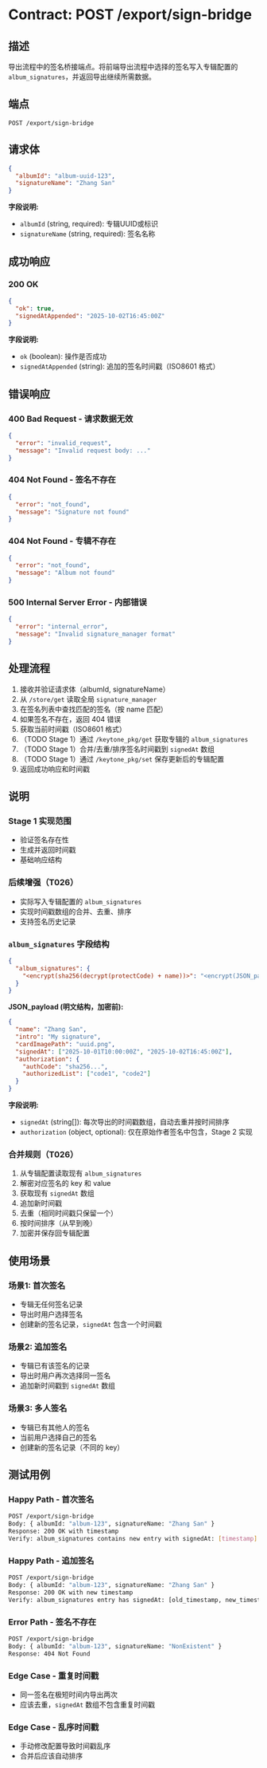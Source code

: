 # Contract: POST /export/sign-bridge

## 描述
导出流程中的签名桥接端点。将前端导出流程中选择的签名写入专辑配置的 `album_signatures`，并返回导出继续所需数据。

## 端点
`POST /export/sign-bridge`

## 请求体
```json
{
  "albumId": "album-uuid-123",
  "signatureName": "Zhang San"
}
```

**字段说明:**
- `albumId` (string, required): 专辑UUID或标识
- `signatureName` (string, required): 签名名称

## 成功响应

### 200 OK
```json
{
  "ok": true,
  "signedAtAppended": "2025-10-02T16:45:00Z"
}
```

**字段说明:**
- `ok` (boolean): 操作是否成功
- `signedAtAppended` (string): 追加的签名时间戳（ISO8601 格式）

## 错误响应

### 400 Bad Request - 请求数据无效
```json
{
  "error": "invalid_request",
  "message": "Invalid request body: ..."
}
```

### 404 Not Found - 签名不存在
```json
{
  "error": "not_found",
  "message": "Signature not found"
}
```

### 404 Not Found - 专辑不存在
```json
{
  "error": "not_found",
  "message": "Album not found"
}
```

### 500 Internal Server Error - 内部错误
```json
{
  "error": "internal_error",
  "message": "Invalid signature_manager format"
}
```

## 处理流程

1. 接收并验证请求体（albumId, signatureName）
2. 从 `/store/get` 读取全局 `signature_manager`
3. 在签名列表中查找匹配的签名（按 name 匹配）
4. 如果签名不存在，返回 404 错误
5. 获取当前时间戳（ISO8601 格式）
6. （TODO Stage 1）通过 `/keytone_pkg/get` 获取专辑的 `album_signatures`
7. （TODO Stage 1）合并/去重/排序签名时间戳到 `signedAt` 数组
8. （TODO Stage 1）通过 `/keytone_pkg/set` 保存更新后的专辑配置
9. 返回成功响应和时间戳

## 说明

### Stage 1 实现范围
- 验证签名存在性
- 生成并返回时间戳
- 基础响应结构

### 后续增强（T026）
- 实际写入专辑配置的 `album_signatures`
- 实现时间戳数组的合并、去重、排序
- 支持签名历史记录

### `album_signatures` 字段结构
```json
{
  "album_signatures": {
    "<encrypt(sha256(decrypt(protectCode) + name))>": "<encrypt(JSON_payload)>"
  }
}
```

**JSON_payload (明文结构，加密前):**
```json
{
  "name": "Zhang San",
  "intro": "My signature",
  "cardImagePath": "uuid.png",
  "signedAt": ["2025-10-01T10:00:00Z", "2025-10-02T16:45:00Z"],
  "authorization": {
    "authCode": "sha256...",
    "authorizedList": ["code1", "code2"]
  }
}
```

**字段说明:**
- `signedAt` (string[]): 每次导出的时间戳数组，自动去重并按时间排序
- `authorization` (object, optional): 仅在原始作者签名中包含，Stage 2 实现

### 合并规则（T026）
1. 从专辑配置读取现有 `album_signatures`
2. 解密对应签名的 key 和 value
3. 获取现有 `signedAt` 数组
4. 追加新时间戳
5. 去重（相同时间戳只保留一个）
6. 按时间排序（从早到晚）
7. 加密并保存回专辑配置

## 使用场景

### 场景1: 首次签名
- 专辑无任何签名记录
- 导出时用户选择签名
- 创建新的签名记录，`signedAt` 包含一个时间戳

### 场景2: 追加签名
- 专辑已有该签名的记录
- 导出时用户再次选择同一签名
- 追加新时间戳到 `signedAt` 数组

### 场景3: 多人签名
- 专辑已有其他人的签名
- 当前用户选择自己的签名
- 创建新的签名记录（不同的 key）

## 测试用例

### Happy Path - 首次签名
```bash
POST /export/sign-bridge
Body: { albumId: "album-123", signatureName: "Zhang San" }
Response: 200 OK with timestamp
Verify: album_signatures contains new entry with signedAt: [timestamp]
```

### Happy Path - 追加签名
```bash
POST /export/sign-bridge
Body: { albumId: "album-123", signatureName: "Zhang San" }
Response: 200 OK with new timestamp
Verify: album_signatures entry has signedAt: [old_timestamp, new_timestamp]
```

### Error Path - 签名不存在
```bash
POST /export/sign-bridge
Body: { albumId: "album-123", signatureName: "NonExistent" }
Response: 404 Not Found
```

### Edge Case - 重复时间戳
- 同一签名在极短时间内导出两次
- 应该去重，`signedAt` 数组不包含重复时间戳

### Edge Case - 乱序时间戳
- 手动修改配置导致时间戳乱序
- 合并后应该自动排序
